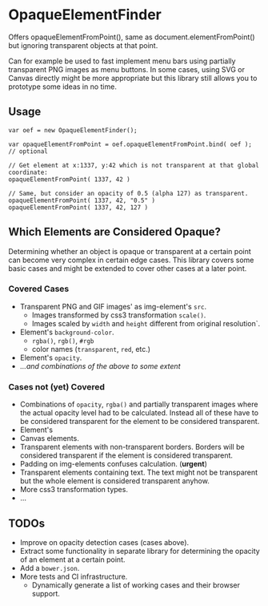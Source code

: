 # OpaqueElementFinder

Offers opaqueElementFromPoint(), same as document.elementFromPoint() but ignoring transparent objects at that point.

Can for example be used to fast implement menu bars using partially transparent PNG images as menu buttons.
In some cases, using SVG or Canvas directly might be more appropriate but this library still allows you to prototype some ideas in no time. 

## Usage

```
var oef = new OpaqueElementFinder();

var opaqueElementFromPoint = oef.opaqueElementFromPoint.bind( oef ); // optional

// Get element at x:1337, y:42 which is not transparent at that global coordinate: 
opaqueElementFromPoint( 1337, 42 )

// Same, but consider an opacity of 0.5 (alpha 127) as transparent.
opaqueElementFromPoint( 1337, 42, "0.5" )
opaqueElementFromPoint( 1337, 42, 127 )
```

## Which Elements are Considered Opaque?

Determining whether an object is opaque or transparent at a certain point can become very complex in certain edge cases.
This library covers some basic cases and might be extended to cover other cases at a later point.

### Covered Cases
* Transparent PNG and GIF images' as img-element's `src`.
    * Images transformed by css3 transformation `scale()`.
    * Images scaled by `width` and `height` different from original resolution`.
* Element's `background-color`.
    * `rgba()`, `rgb()`, `#rgb`
    * color names (`transparent`, `red`, etc.)
* Element's `opacity`.
* *...and combinations of the above to some extent*

### Cases not (yet) Covered
* Combinations of `opacity`, `rgba()` and partially transparent images where the actual opacity level had to be calculated. Instead all of these have to be considered transparent for the element to be considered transparent.
* Element's 
* Canvas elements.
* Transparent elements with non-transparent borders. Borders will be considered transparent if the element is considered transparent.
* Padding on img-elements confuses calculation. (**urgent**)
* Transparent elements containing text. The text might not be transparent but the whole element is considered transparent anyhow.
* More css3 transformation types.
* ...

## TODOs
* Improve on opacity detection cases (cases above).
* Extract some functionality in separate library for determining the opacity of an element at a certain point.
* Add a `bower.json`.
* More tests and CI infrastructure.
    * Dynamically generate a list of working cases and their browser support.